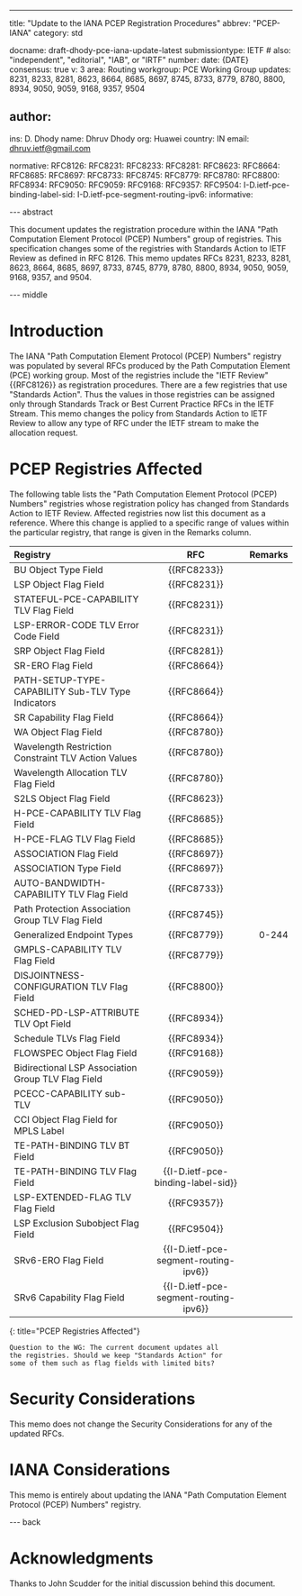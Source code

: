 ---
title: "Update to the IANA PCEP Registration Procedures"
abbrev: "PCEP-IANA"
category: std

docname: draft-dhody-pce-iana-update-latest
submissiontype: IETF  # also: "independent", "editorial", "IAB", or "IRTF"
number:
date: {DATE}
consensus: true
v: 3
area: Routing
workgroup: PCE Working Group
updates: 8231, 8233, 8281, 8623, 8664, 8685, 8697, 8745, 8733, 8779, 8780, 8800, 8934, 9050, 9059, 9168, 9357, 9504

author:
 -
  ins: D. Dhody
  name: Dhruv Dhody
  org: Huawei
  country: IN
  email: dhruv.ietf@gmail.com

normative:
  RFC8126:
  RFC8231:
  RFC8233:
  RFC8281:
  RFC8623:
  RFC8664:
  RFC8685:
  RFC8697:
  RFC8733:
  RFC8745:
  RFC8779:
  RFC8780:
  RFC8800:
  RFC8934:
  RFC9050:
  RFC9059:
  RFC9168:
  RFC9357:
  RFC9504:
  I-D.ietf-pce-binding-label-sid:
  I-D.ietf-pce-segment-routing-ipv6:
informative:


--- abstract

This document updates the registration procedure within the IANA "Path Computation Element Protocol (PCEP) Numbers" group of registries. This specification changes some of the registries with Standards Action to IETF Review as defined in RFC 8126.  This memo updates RFCs 8231, 8233, 8281, 8623, 8664, 8685, 8697, 8733, 8745, 8779, 8780, 8800, 8934, 9050, 9059, 9168, 9357, and 9504.


--- middle

# Introduction

The IANA "Path Computation Element Protocol (PCEP) Numbers" registry was populated by several RFCs produced by the Path Computation Element (PCE) working group. Most of the registries include the "IETF Review" {{RFC8126}} as registration procedures. There are a few registries that use "Standards Action". Thus the values in those registries can be assigned only through Standards Track or Best Current Practice RFCs in the IETF Stream. This memo changes the policy from Standards Action to IETF Review to allow any type of RFC under the IETF stream to make the allocation request.

# PCEP Registries Affected

The following table lists the "Path Computation Element Protocol (PCEP) Numbers" registries whose registration policy has changed from Standards Action to IETF Review.   Affected registries now list this document as a reference. Where this change is applied to a specific range of values within the particular registry, that range is given in the Remarks column.

| Registry | RFC             | Remarks       |
| :---     |    :----:       |          ---: |
| BU Object Type Field  | {{RFC8233}} | |
| LSP Object Flag Field | {{RFC8231}} | |
| STATEFUL-PCE-CAPABILITY TLV Flag Field | {{RFC8231}} | |
| LSP-ERROR-CODE TLV Error Code Field | {{RFC8231}} | |
| SRP Object Flag Field | {{RFC8281}} | |
| SR-ERO Flag Field | {{RFC8664}} | |
| PATH-SETUP-TYPE-CAPABILITY Sub-TLV Type Indicators | {{RFC8664}} | |
| SR Capability Flag Field | {{RFC8664}} | |
| WA Object Flag Field | {{RFC8780}} | |
| Wavelength Restriction Constraint TLV Action Values | {{RFC8780}} | |
| Wavelength Allocation TLV Flag Field | {{RFC8780}} | |
| S2LS Object Flag Field | {{RFC8623}} | |
| H-PCE-CAPABILITY TLV Flag Field | {{RFC8685}} | |
| H-PCE-FLAG TLV Flag Field | {{RFC8685}} | |
| ASSOCIATION Flag Field | {{RFC8697}} | |
| ASSOCIATION Type Field | {{RFC8697}} | |
| AUTO-BANDWIDTH-CAPABILITY TLV Flag Field | {{RFC8733}} | |
| Path Protection Association Group TLV Flag Field | {{RFC8745}} | |
| Generalized Endpoint Types | {{RFC8779}} | 0-244 |
| GMPLS-CAPABILITY TLV Flag Field | {{RFC8779}} | |
| DISJOINTNESS-CONFIGURATION TLV Flag Field | {{RFC8800}} | |
| SCHED-PD-LSP-ATTRIBUTE TLV Opt Field | {{RFC8934}} | |
| Schedule TLVs Flag Field | {{RFC8934}} | |
| FLOWSPEC Object Flag Field | {{RFC9168}} | |
| Bidirectional LSP Association Group TLV Flag Field | {{RFC9059}} | |
| PCECC-CAPABILITY sub-TLV | {{RFC9050}} | |
| CCI Object Flag Field for MPLS Label | {{RFC9050}} | |
| TE-PATH-BINDING TLV BT Field | {{RFC9050}} | |
| TE-PATH-BINDING TLV Flag Field | {{I-D.ietf-pce-binding-label-sid}} | |
| LSP-EXTENDED-FLAG TLV Flag Field | {{RFC9357}} | |
| LSP Exclusion Subobject Flag Field | {{RFC9504}} | |
| SRv6-ERO Flag Field | {{I-D.ietf-pce-segment-routing-ipv6}} | |
| SRv6 Capability Flag Field | {{I-D.ietf-pce-segment-routing-ipv6}} | |
{: title="PCEP Registries Affected"}

~~~
Question to the WG: The current document updates all
the registries. Should we keep "Standards Action" for
some of them such as flag fields with limited bits?
~~~

# Security Considerations

This memo does not change the Security Considerations for any of the updated RFCs.

# IANA Considerations

This memo is entirely about updating the IANA "Path Computation Element Protocol (PCEP) Numbers" registry.


--- back

# Acknowledgments

Thanks to John Scudder for the initial discussion behind this document.
